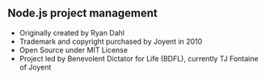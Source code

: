 ## Node.js project management

* Originally created by Ryan Dahl
* Trademark and copyright purchased by Joyent in 2010
* Open Source under MIT License
* Project led by Benevolent Dictator for Life (BDFL), currently TJ Fontaine of Joyent
